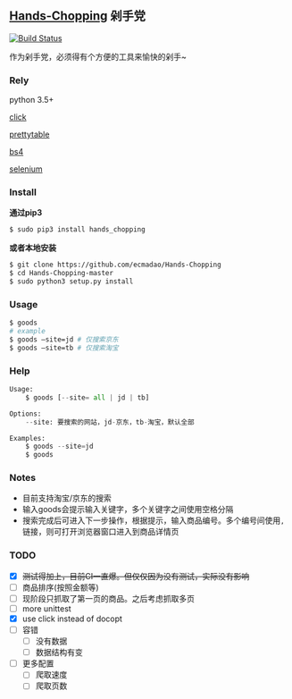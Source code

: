 ## [Hands-Chopping](https://pypi.python.org/pypi/hands_chopping) 剁手党

[![Build Status](https://travis-ci.org/ecmadao/Hands-Chopping.svg?branch=master)](https://travis-ci.org/ecmadao/Hands-Chopping)

作为剁手党，必须得有个方便的工具来愉快的剁手~

### Rely

python 3.5+

[click](http://click.pocoo.org/6)

[prettytable](https://pypi.python.org/pypi/PrettyTable)

[bs4](https://pypi.python.org/pypi/beautifulsoup4)

[selenium](www.seleniumhq.org/)

### Install

**通过pip3**

```bash
$ sudo pip3 install hands_chopping
```

**或者本地安装**

```bash
$ git clone https://github.com/ecmadao/Hands-Chopping
$ cd Hands-Chopping-master
$ sudo python3 setup.py install
```

### Usage

```bash
$ goods
# example
$ goods —site=jd # 仅搜索京东
$ goods —site=tb # 仅搜索淘宝
```

### Help

```python
Usage:
    $ goods [--site= all | jd | tb]

Options:
    --site: 要搜索的网站，jd-京东，tb-淘宝，默认全部

Examples:
    $ goods --site=jd
    $ goods
```

### Notes

- 目前支持淘宝/京东的搜索
- 输入goods会提示输入关键字，多个关键字之间使用空格分隔
- 搜索完成后可进入下一步操作，根据提示，输入商品编号。多个编号间使用`,`链接，则可打开浏览器窗口进入到商品详情页

### TODO

- [x] ~~测试得加上，目前CI一直爆。但仅仅因为没有测试，实际没有影响~~
- [ ] 商品排序(按照金额等)
- [ ] 现阶段只抓取了第一页的商品。之后考虑抓取多页
- [ ] more unittest
- [x] use click instead of docopt
- [ ] 容错
  - [ ] 没有数据
  - [ ] 数据结构有变
- [ ] 更多配置
  - [ ] 爬取速度
  - [ ] 爬取页数
